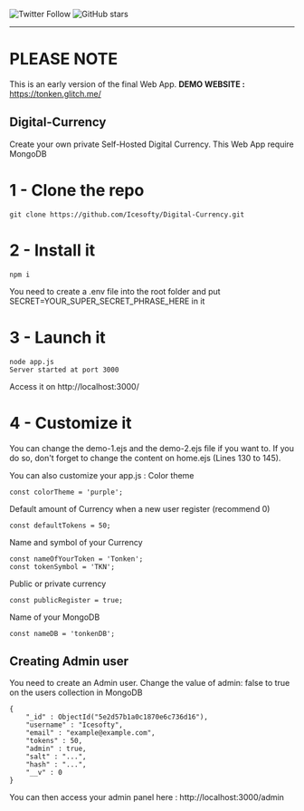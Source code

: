 
![Twitter Follow](https://img.shields.io/twitter/follow/icesofty?label=Follow&style=social)     ![GitHub stars](https://img.shields.io/github/stars/Icesofty/Digital-Currency?style=social)

---
# PLEASE NOTE

This is an early version of the final Web App. 
**DEMO WEBSITE :** https://tonken.glitch.me/

## Digital-Currency

Create your own private Self-Hosted Digital Currency. This Web App require MongoDB

# 1 - Clone the repo 

```
git clone https://github.com/Icesofty/Digital-Currency.git
```

# 2 - Install it 
```
npm i 
```

You need to create a .env file into the root folder and put SECRET=YOUR_SUPER_SECRET_PHRASE_HERE in it


# 3 - Launch it 
```
node app.js
Server started at port 3000
```

Access it on http://localhost:3000/

# 4 - Customize it 

You can change the demo-1.ejs and the demo-2.ejs file if you want to. If you do so, don't forget to change the content on home.ejs (Lines 130 to 145). 

You can also customize your app.js : 
Color theme 
```
const colorTheme = 'purple';
```

Default amount of Currency when a new user register (recommend 0) 
```
const defaultTokens = 50;
```
Name and symbol of your Currency
```
const nameOfYourToken = 'Tonken';
const tokenSymbol = 'TKN';
```
Public or private currency 
```
const publicRegister = true;
```
Name of your MongoDB
```
const nameDB = 'tonkenDB';
```


## Creating Admin user
You need to create an Admin user. Change the value of admin: false to true on the users collection in MongoDB 
```
{
    "_id" : ObjectId("5e2d57b1a0c1870e6c736d16"),
    "username" : "Icesofty",
    "email" : "example@example.com",
    "tokens" : 50,
    "admin" : true,
    "salt" : "...",
    "hash" : "...",
    "__v" : 0
}
```
You can then access your admin panel here : http://localhost:3000/admin

